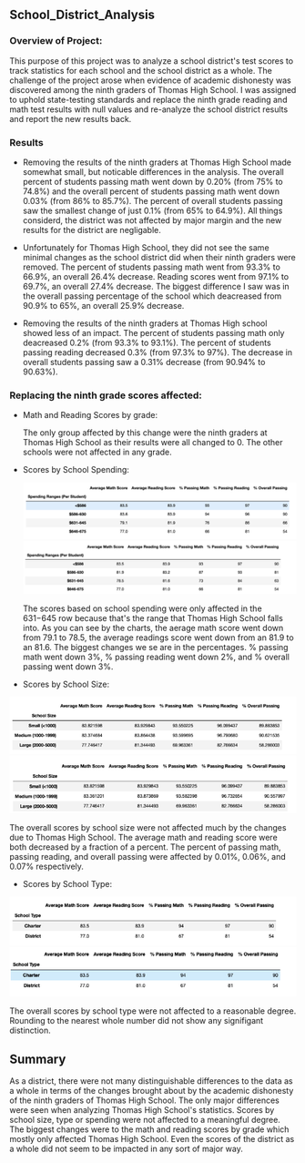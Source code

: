 ## School_District_Analysis
### Overview of Project:

  This purpose of this project was to analyze a school district's test scores to track statistics for each school and the school district as a whole. The challenge of the project arose when evidence of academic dishonesty was discovered among the ninth graders of Thomas High School. I was assigned to uphold state-testing standards and replace the ninth grade reading and math test results with null values and re-analyze the school district results and report the new results back.
  
### Results

- Removing the results of the ninth graders at Thomas High School made somewhat small, but noticable differences in the analysis. The overall percent of students passing math went down by 0.20% (from 75% to 74.8%) and the overall percent of students passing math went down 0.03% (from 86% to 85.7%). The percent of overall students passing saw the smallest change of just 0.1% (from 65% to 64.9%). All things considerd, the district was not affected by major margin and the new results for the district are negligable. 

- Unfortunately for Thomas High School, they did not see the same minimal changes as the school district did when their ninth graders were removed. The percent of students passing math went from 93.3% to 66.9%, an overall 26.4% decrease. Reading scores went from 97.1% to 69.7%, an overall 27.4% decrease. The biggest difference I saw was in the overall passing percentage of the school which deacreased from 90.9% to 65%, an overall 25.9% decrease. 

- Removing the results of the ninth graders at Thomas High school showed less of an impact. The percent of students passing math only deacreased 0.2% (from 93.3% to 93.1%). The percent of students passing reading decreased 0.3% (from 97.3% to 97%). The decrease in overall students passing saw a 0.31% decrease (from 90.94% to 90.63%). 

### Replacing the ninth grade scores affected:

- Math and Reading Scores by grade:

  The only group affected by this change were the ninth graders at Thomas High School as their results were all changed to 0. The other schools were not affected in any grade. 
  
- Scores by School Spending:

  ![before](https://github.com/JTGonzaga/School_District_Analysis/blob/main/before.png)
  ![After](https://github.com/JTGonzaga/School_District_Analysis/blob/main/after.png)
  
  The scores based on school spending were only affected in the $631-$645 row because that's the range that Thomas High School falls into. As you can see by the charts, the aerage math score went down from 79.1 to 78.5, the average readings score went down from an 81.9 to an 81.6. The biggest changes we se are in the percentages. % passing math went down 3%, % passing reading went down 2%, and % overall passing went down 3%.
  
- Scores by School Size:

![size_before](https://github.com/JTGonzaga/School_District_Analysis/blob/main/size_before.png)
![size_after](https://github.com/JTGonzaga/School_District_Analysis/blob/main/size_after.png)

  The overall scores by school size were not affected much by the changes due to Thomas High School. The average math and reading score were both decreased by a fraction of a percent. The percent of passing math, passing reading, and overall passing were affected by 0.01%, 0.06%, and 0.07% respectively. 
  
- Scores by School Type:

![type_before](https://github.com/JTGonzaga/School_District_Analysis/blob/main/type_before.png)
![type_after](https://github.com/JTGonzaga/School_District_Analysis/blob/main/type_after.png)

  The overall scores by school type were not affected to a reasonable degree. Rounding to the nearest whole number did not show any signifigant distinction.
  
## Summary

  As a district, there were not many distinguishable differences to the data as a whole in terms of the changes brought about by the academic dishonesty of the ninth graders of Thomas High School. The only major differences were seen when analyzing Thomas High School's statistics. Scores by school size, type or spending were not affected to a meaningful degree. The biggest changes were to the math and reading scores by grade which mostly only affected Thomas High School. Even the scores of the district as a whole did not seem to be impacted in any sort of major way.
  
